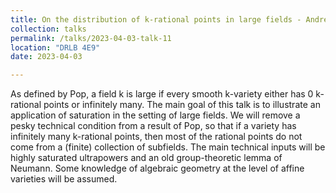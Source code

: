 ```yaml
---
title: On the distribution of k-rational points in large fields - Andrew Kwon
collection: talks
permalink: /talks/2023-04-03-talk-11
location: "DRLB 4E9"
date: 2023-04-03

---
```


As defined by Pop, a field k is large if every smooth k-variety either has 0 k-rational points or infinitely many. The main goal of this talk is to illustrate an application of saturation in the setting of large fields. We will remove a pesky technical condition from a result of Pop, so that if a variety has infinitely many k-rational points, then most of the rational points do not come from a (finite) collection of subfields. The main technical inputs will be highly saturated ultrapowers and an old group-theoretic lemma of Neumann. Some knowledge of algebraic geometry at the level of affine varieties will be assumed.

